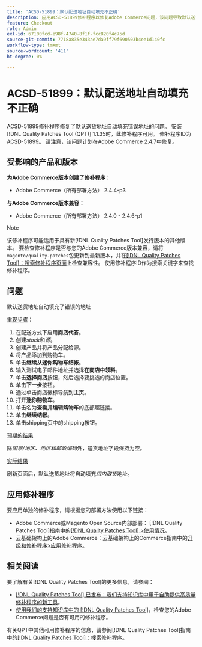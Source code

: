 ```yaml
---
title: 'ACSD-51899：默认配送地址自动填充不正确'
description: 应用ACSD-51899修补程序以修复Adobe Commerce问题，该问题导致默认送货地址自动填充了错误的地址。
feature: Checkout
role: Admin
exl-id: 67100fcd-e98f-4740-8f1f-fcc820f4c75d
source-git-commit: 7718a835e343ae7da9ff79f690503b4ee1d140fc
workflow-type: tm+mt
source-wordcount: '411'
ht-degree: 0%

---
```


# ACSD-51899：默认配送地址自动填充不正确

ACSD-51899修补程序修复了默认送货地址自动填充错误地址的问题。 安装[!DNL Quality Patches Tool (QPT)] 1.1.35时，此修补程序可用。 修补程序ID为ACSD-51899。 请注意，该问题计划在Adobe Commerce 2.4.7中修复。

## 受影响的产品和版本

**为Adobe Commerce版本创建了修补程序：**

* Adobe Commerce（所有部署方法） 2.4.4-p3

**与Adobe Commerce版本兼容：**

* Adobe Commerce（所有部署方法） 2.4.0 - 2.4.6-p1

>[!NOTE]
>
>该修补程序可能适用于具有新[!DNL Quality Patches Tool]发行版本的其他版本。 要检查修补程序是否与您的Adobe Commerce版本兼容，请将`magento/quality-patches`包更新到最新版本，并在[[!DNL Quality Patches Tool]：搜索修补程序页面](https://experienceleague.adobe.com/tools/commerce-quality-patches/index.html)上检查兼容性。 使用修补程序ID作为搜索关键字来查找修补程序。

## 问题

默认送货地址自动填充了错误的地址

<u>重现步骤</u>：

1. 在配送方式下启用&#x200B;**商店代答**。
1. 创建&#x200B;*stock*&#x200B;和&#x200B;*源*。
1. 创建产品并将产品分配给源。
1. 将产品添加到购物车。
1. 单击&#x200B;**继续从迷你购物车结帐**。
1. 输入测试电子邮件地址并选择&#x200B;**在商店中领料**。
1. 单击&#x200B;**选择商店**&#x200B;按钮，然后选择要挑选的商店位置。
1. 单击&#x200B;**下一步**&#x200B;按钮。
1. 通过单击商店徽标导航到&#x200B;**主页**。
1. 打开&#x200B;**迷你购物车**。
1. 单击名为&#x200B;**查看并编辑购物车**&#x200B;的底部超链接。
1. 单击&#x200B;**继续结帐**。
1. 单击shipping页中的shipping按钮。

<u>预期的结果</u>

除&#x200B;*国家/地区、地区和邮政编码*&#x200B;外，送货地址字段保持为空。

<u>实际结果</u>

刷新页面后，默认送货地址将自动填充&#x200B;*店内取货*&#x200B;地址。

## 应用修补程序

要应用单独的修补程序，请根据您的部署方法使用以下链接：

* Adobe Commerce或Magento Open Source内部部署： [!DNL Quality Patches Tool]指南中的[[!DNL Quality Patches Tool] >使用情况](https://experienceleague.adobe.com/docs/commerce-operations/tools/quality-patches-tool/usage.html)。
* 云基础架构上的Adobe Commerce：云基础架构上的Commerce指南中的[升级和修补程序>应用修补程序](https://experienceleague.adobe.com/docs/commerce-cloud-service/user-guide/develop/upgrade/apply-patches.html)。

## 相关阅读

要了解有关[!DNL Quality Patches Tool]的更多信息，请参阅：

* [[!DNL Quality Patches Tool] 已发布：我们支持知识库中用于自助提供高质量修补程序的新工具](/help/announcements/adobe-commerce-announcements/magento-quality-patches-released-new-tool-to-self-serve-quality-patches.md)。
* [使用我们的支持知识库中的 [!DNL Quality Patches Tool]](/help/support-tools/patches-available-in-qpt-tool/check-patch-for-magento-issue-with-magento-quality-patches.md)，检查您的Adobe Commerce问题是否有可用的修补程序。

有关QPT中其他可用修补程序的信息，请参阅[!DNL Quality Patches Tool]指南中的[[!DNL Quality Patches Tool]：搜索修补程序](https://experienceleague.adobe.com/tools/commerce-quality-patches/index.html)。
